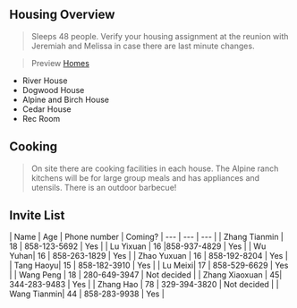 ## Housing Overview
> Sleeps 48 people. Verify your housing assignment at the reunion with Jeremiah and Melissa in case there are last minute changes.
 
> Preview [Homes](https://www.coramranch.com/vacation-home)
- River House
- Dogwood House
- Alpine and Birch House
- Cedar House
- Rec Room

## Cooking
> On site there are cooking facilities in each house. The Alpine ranch kitchens will be for large group meals and has appliances and utensils. There is an outdoor barbecue!


## Invite List

| Name | Age | Phone number | Coming?
| --- | --- | --- | 
| Zhang Tianmin | 18 | 858-123-5692 | Yes |
| Lu Yixuan | 16 |858-937-4829 | Yes |
| Wu Yuhan| 16 | 858-263-1829 | Yes |
| Zhao Yuxuan | 16 | 858-192-8204 | Yes |
| Tang Haoyu| 15 |  858-182-3910 | Yes |
| Lu Meixi| 17 |  858-529-6629 | Yes |
| Wang Peng | 18 | 280-649-3947 | Not decided |
| Zhang Xiaoxuan | 45| 344-283-9483 | Yes |
| Zhang Hao | 78 | 329-394-3820 | Not decided |
| Wang Tianmin| 44 | 858-283-9938 | Yes |

